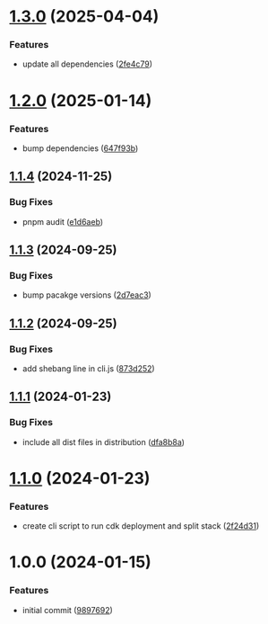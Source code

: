 # [1.3.0](https://github.com/soliantconsulting/bitbucket-openid-connect/compare/v1.2.0...v1.3.0) (2025-04-04)


### Features

* update all dependencies ([2fe4c79](https://github.com/soliantconsulting/bitbucket-openid-connect/commit/2fe4c79eb6282889bceb350b4ddd8be7cae16e6a))

# [1.2.0](https://github.com/soliantconsulting/bitbucket-openid-connect/compare/v1.1.4...v1.2.0) (2025-01-14)


### Features

* bump dependencies ([647f93b](https://github.com/soliantconsulting/bitbucket-openid-connect/commit/647f93b003c7b42d418f54eaa011ad03f0b35691))

## [1.1.4](https://github.com/soliantconsulting/bitbucket-openid-connect/compare/v1.1.3...v1.1.4) (2024-11-25)


### Bug Fixes

* pnpm audit ([e1d6aeb](https://github.com/soliantconsulting/bitbucket-openid-connect/commit/e1d6aeb726bdc8c35048d2eb9bd9fc28d22deb3c))

## [1.1.3](https://github.com/soliantconsulting/bitbucket-openid-connect/compare/v1.1.2...v1.1.3) (2024-09-25)


### Bug Fixes

* bump pacakge versions ([2d7eac3](https://github.com/soliantconsulting/bitbucket-openid-connect/commit/2d7eac3fb7c3b6c121cd4aa4102cc1cfff9bf270))

## [1.1.2](https://github.com/soliantconsulting/bitbucket-openid-connect/compare/v1.1.1...v1.1.2) (2024-09-25)


### Bug Fixes

* add shebang line in cli.js ([873d252](https://github.com/soliantconsulting/bitbucket-openid-connect/commit/873d2520210a6a0db1c9346f9ebf2eebafbd82fe))

## [1.1.1](https://github.com/soliantconsulting/bitbucket-openid-connect/compare/v1.1.0...v1.1.1) (2024-01-23)


### Bug Fixes

* include all dist files in distribution ([dfa8b8a](https://github.com/soliantconsulting/bitbucket-openid-connect/commit/dfa8b8a9513f2dcdaa8c75998f5f22331ae221be))

# [1.1.0](https://github.com/soliantconsulting/bitbucket-openid-connect/compare/v1.0.0...v1.1.0) (2024-01-23)


### Features

* create cli script to run cdk deployment and split stack ([2f24d31](https://github.com/soliantconsulting/bitbucket-openid-connect/commit/2f24d311795cd05d57d75853a072346860714bbf))

# 1.0.0 (2024-01-15)


### Features

* initial commit ([9897692](https://github.com/soliantconsulting/bitbucket-openid-connect/commit/989769232ec28c2eae9321ebe352e97d8bd9a7c4))
